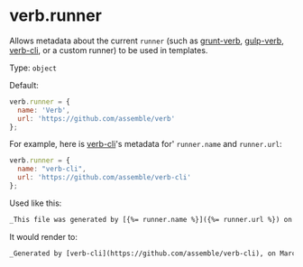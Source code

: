 # verb.runner

Allows metadata about the current `runner` (such as [grunt-verb][grunt], [gulp-verb][gulp], [verb-cli][cli], or a custom runner) to be used in templates.

Type: `object`

Default:

```js
verb.runner = {
  name: 'Verb',
  url: 'https://github.com/assemble/verb'
};
```

For example, here is [verb-cli][cli]'s metadata for' `runner.name` and `runner.url`:

```js
verb.runner = {
  name: "verb-cli",
  url: 'https://github.com/assemble/verb-cli'
};
```

Used like this:


```markdown
_This file was generated by [{%= runner.name %}]({%= runner.url %}) on {%= date() %}._
```

It would render to:

```markdown
_Generated by [verb-cli](https://github.com/assemble/verb-cli), on March 21, 2014._
```

[cli]: https://github.com/assemble/verb-cli "verb-cli: the command line interface for Verb."
[grunt]: https://github.com/assemble/grunt-verb "grunt-verb: the Grunt plugin for Verb."
[gulp]: https://github.com/assemble/gulp-verb "gulp-verb: the gulp plugin for Verb."